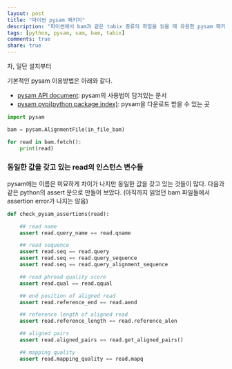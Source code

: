 ```yaml
---
layout: post
title: "파이썬 pysam 패키지"
description: "파이썬에서 bam과 같은 tabix 종류의 파일을 읽을 때 유용한 pysam 패키지의 사용법에 대해 알아봅니다."
tags: [python, pysam, sam, bam, tabix]
comments: true
share: true
---
```


자, 일단 설치부터

기본적인 pysam 이용방법은 아래와 같다.


* [pysam API document](http://pysam.readthedocs.io/en/latest/api.html): pysam의 사용법이 담겨있는 문서
* [pysam pypi(python package index)](https://pypi.python.org/pypi/pysam): pysam을 다운로드 받을 수 있는 곳


```python
import pysam

bam = pysam.AlignmentFile(in_file_bam)

for read in bam.fetch():
    print(read)
```




### 동일한 값을 갖고 있는 read의 인스턴스 변수들

pysam에는 이름은 미묘하게 차이가 나지만 동일한 값을 갖고 있는 것들이 많다. 다음과 같은 python의 assert 문으로 만들어 보았다. (아직까지 읽었던 bam 파일들에서 assertion error가 나지는 않음)

```python
def check_pysam_assertions(read):

    ## read name
    assert read.query_name == read.qname

    ## read sequence
    assert read.seq == read.query
    assert read.seq == read.query_sequence
    assert read.seq == read.query_alignment_sequence

    ## read phread quality score
    assert read.qual == read.qqual

    ## end position of aligned read
    assert read.reference_end == read.aend

    ## reference length of aligned read
    assert read.reference_length == read.reference_alen

    ## aligned pairs
    assert read.aligned_pairs == read.get_aligned_pairs()

    ## mapping quality
    assert read.mapping_quality == read.mapq
```